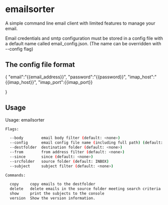 # emailsorter

A simple command line email client with limited features to manage your email.

Email credentials and smtp configuration must be stored in a  config file with a default name called email_config.json. (The name can be overridden with --config flag)

## The config file format

{
        "email":"{{email_address}}",
        "password":"{{password}}",
        "imap_host":"{{imap_host}}",
        "imap_port":{{imap_port}}



}

## Usage



Usage: emailsorter <command>
``` bash
Flags:

  --body        email body filter (default: <none>)
  --config      email config file name (including full path) (default: email_config.json)
  --destfolder  destination folder (default: <none>)
  --from        from address filter (default: <none>)
  --since       since (default: <none>)
  --srcfolder   source folder (default: INBOX)
  --subject     subject filter (default: <none>)

Commands:

  copy     copy emails to the destfolder
  delete   delete emails in the source folder meeting search criteria
  show     print the subjects to the console
  version  Show the version information.
```
